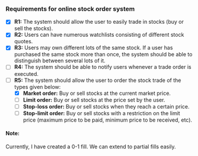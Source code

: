### Requirements for online stock order system

- [x] **R1:** The system should allow the user to easily trade in stocks (buy or sell the stocks).
- [x] **R2:** Users can have numerous watchlists consisting of different stock quotes.
- [x] **R3:** Users may own different lots of the same stock. If a user has purchased the same stock more than once, the system should be able to distinguish between several lots of it.
- [ ] **R4:** The system should be able to notify users whenever a trade order is executed.
- [ ] **R5:** The system should allow the user to order the stock trade of the types given below:
  - [x] **Market order:** Buy or sell stocks at the current market price.
  - [ ] **Limit order:** Buy or sell stocks at the price set by the user.
  - [ ] **Stop-loss order:** Buy or sell stocks when they reach a certain price.
  - [ ] **Stop-limit order:** Buy or sell stocks with a restriction on the limit price (maximum price to be paid, minimum price to be received, etc).

#### Note:
Currently, I have created a 0-1 fill. We can extend to partial fills easily.